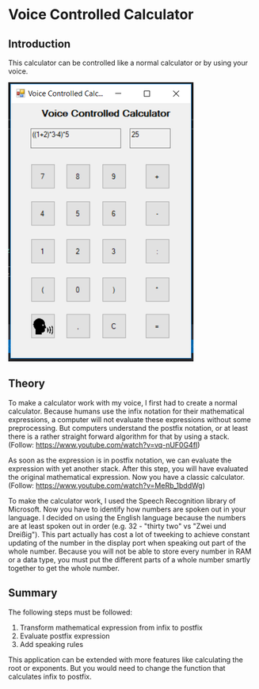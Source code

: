 # Voice Controlled Calculator
## Introduction
This calculator can be controlled like a normal calculator or by using your voice.  
  
![alt text](https://github.com/lulu98/voice-controlled-calculator/blob/master/thumbnail.PNG)
## Theory
To make a calculator work with my voice, I first had to create a normal calculator. Because humans use the infix notation for their mathematical expressions, a computer will not evaluate these expressions without some preprocessing. But computers understand the postfix notation, or at least there is a rather straight forward algorithm for that by using a stack.  
(Follow: https://www.youtube.com/watch?v=vq-nUF0G4fI)   
  
As soon as the expression is in postfix notation, we can evaluate the expression with yet another stack. After this step, you will have evaluated the original mathematical expression. Now you have a classic calculator.  
(Follow: https://www.youtube.com/watch?v=MeRb_1bddWg)   
  
To make the calculator work, I used the Speech Recognition library of Microsoft. Now you have to identify how numbers are spoken out in your language. I decided on using the English language because the numbers are at least spoken out in order (e.g. 32 - "thirty two" vs "Zwei und Dreißig"). This part actually has cost a lot of tweeking to achieve constant updating of the number in the display port when speaking out part of the whole number. Because you will not be able to store every number in RAM or a data type, you must put the different parts of a whole number smartly together to get the whole number.
## Summary
The following steps must be followed:  
1. Transform mathematical expression from infix to postfix
2. Evaluate postfix expression  
3. Add speaking rules  

This application can be extended with more features like calculating the root or exponents. But you would need to change the function that calculates infix to postfix.
